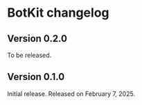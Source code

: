 BotKit changelog
================

Version 0.2.0
-------------

To be released.


Version 0.1.0
-------------

Initial release.  Released on February 7, 2025.
